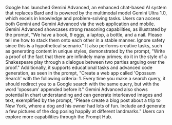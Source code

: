 Google has launched Gemini Advanced, an enhanced chat-based AI system that replaces Bard and is powered by the multimodal model Gemini Ultra 1.0, which excels in knowledge and problem-solving tasks. Users can access both Gemini and Gemini Advanced via the web application and mobile. Gemini Advanced showcases strong reasoning capabilities, as illustrated by the prompt, "We have a book, 9 eggs, a laptop, a bottle, and a nail. Please tell me how to stack them onto each other in a stable manner. Ignore safety since this is a hypothetical scenario." It also performs creative tasks, such as generating content in unique styles, demonstrated by the prompt, "Write a proof of the fact that there are infinitely many primes; do it in the style of a Shakespeare play through a dialogue between two parties arguing over the proof." Additionally, it supports educational tasks and advanced code generation, as seen in the prompt, "Create a web app called 'Opossum Search' with the following criteria: 1. Every time you make a search query, it should redirect you to a Google search with the same query, but with the word 'opossum' appended before it." Gemini Advanced also shows potential in chart understanding and can generate interleaved images and text, exemplified by the prompt, "Please create a blog post about a trip to New York, where a dog and his owner had lots of fun. Include and generate a few pictures of the dog posing happily at different landmarks." Users can explore more capabilities through the Prompt Hub.